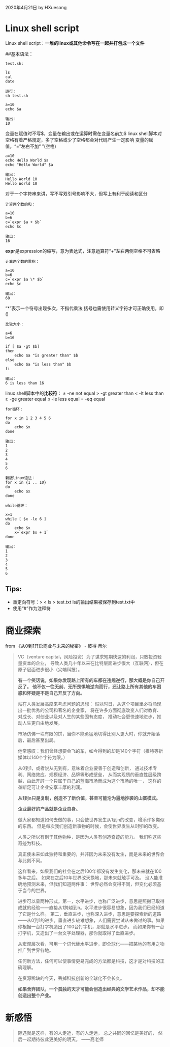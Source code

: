 2020年4月21日
by HXuesong



# Linux shell script
Linux shell script：**一堆的linux或其他命令写在一起并打包成一个文件**



##基本语法：

```shell
test.sh:

ls
cal
date

运行：
sh test.sh
```
```shell
a=10
echo $a

输出：
10
```
变量在赋值时不写\$，变量在输出或在运算时需在变量名前加\$
linux shell脚本对空格有着严格规定，多了空格或少了空格都会对代码产生一定影响
变量的赋值，“=”左右不加“ ”(空格)

```shell
a=10
echo Hello World $a
echo "Hello World" $a

输出：
Hello World 10
Hello World 10
```
对于一个字符串来讲，写不写双引号影响不大，但写上有利于阅读和区分
```shell
计算两个数的和：

a=10
b=6
c=`expr $a + $b`
echo $c

输出：
16
```
**expr**是expression的缩写，意为表达式，注意运算符“+”左右两侧空格不可省略
```shell
计算两个数的乘积：

a=10
b=6
c=`expr $a \* $b`
echo $c

输出：
60
```
“\*”表示一个符号出现多次，不指代乘法
括号也需使用转义字符才可正确使用，即\(\)

```shell
比较大小：

a=6
b=16

if [ $a -gt $b]
then
    echo $a "is greater than" $b
else
    echo $a "is less than" $b
fi

输出：
6 is less than 16
```
linux shell脚本中的**比较符**：
≠    -ne    not equal
\>  -gt   greater than
<    -lt   less than
≥    -ge    greater equal
≤    -le    less equal
=    -eq    equal
```shell
for循环：

for x in 1 2 3 4 5 6
do
    echo $x
done

输出：
1
2
3
4
5
6

新版linux语法：
for x in {1 .. 10}
do
    echo $x
done
```
```shell
while循环：

x=1
while [ $x -le 6 ]
do
    echo $x
    x=`expr $x + 1`
done

输出：
1
2
3
4
5
6
```




## Tips:
- 重定向符号：>    <
ls > test.txt   ls的输出结果被保存到test.txt中
- 使用“#”作为注释符



# 商业探索
from 《从0到1开启商业与未来的秘密》 - 彼得·蒂尔
> VC（venture capital，风险投资）为了谋求短期快速的利润，只敢投资轻量资本的企业，
> 导致人类几十年以来在比特层面进步很大（互联网），但在原子层面进步很小（尖端科技）。
> 
>
>
> **有一个笑话说，如果你发现路上所有的车都在违规逆行，那大概是你自己开反了。
> 他不仅一往无前、无所畏惧地逆向而行，还让路上所有其他的车困惑和怀疑是不是自己开反了方向。**
> 
>
>
> 站在人类发展高度来考虑问题的思想：
> 假以时日，从这个项目里必将涌现出一批优秀的公司和著名的企业家，
> 将在许多方面彻底改变人们对教育、对成长、对创业以及对人生的某些固有态度，
> 推动社会更快速地进步，推动人生更自由地发展。
> 
>
>
> 市场仿佛一块有限的饼，当你不能勇猛地切得比别人更大时，你就开始落后，最后甚至出局。
> 
>
>
>他常感叹：我们曾经想要会飞的车，如今得到的却是140个字符（推特等新媒体以140个字符为限。）
>
>
>
> 从0到1，或者说从无到有，意味着企业要善于创造和创新，
> 通过技术专利、网络效应、规模经济、品牌等形成壁垒，
> 从而实现质的垂直性层级跨越，由此开辟一个只属于自己的蓝海市场而成为这个市场的唯一，
> 这样的垄断足可让企业安享丰厚的利润。
> 
>
>
> **从1到n只是复制，创造不了新价值，甚至可能沦为遍地抄袭的山寨模式。**
> 
>
>
> **企业最好的产品就是企业自身。**
> 
>
>
> 做大家都知道如何去做的事，只会使世界发生从1到n的改变，增添许多类似的东西。
> 但是每次我们创造新事物的时候，会使世界发生从0到1的改变。
> 
>
>
> 人类之所以有别于其他物种，是因为人类有创造奇迹的能力。
> 我们称这些奇迹为科技。
> 
>
>
> 真正使未来如此独特和重要的，并非因为未来没有发生，而是未来的世界会与此刻不同。
> 
>
>
> 这样看来，如果我们的社会在之后100年都没有发生变化，那未来就在100多年之后。
> 如果在之后10年世界改天换地，那未来就触手可及。
> 没人能准确地预测未来，但我们知道两件事：
> 世界必然会变得不同，但变化必须基于当今的世界。
> 
>
>
> 进步可以呈两种形式。第一，水平进步，也称广泛进步，意思是照搬已取得成就的经验——直接从1跨越到n。水平进步很容易想象，因为我们已经知道了它是什么样。
> 第二，垂直进步，也称深入进步，意思是要探索新的道路——从0到1的进步。垂直进步较难想象，人们需要尝试从未做过的事。如果你根据一台打字机造出了100台打字机，那就是水平进步。
> 而如果你有一台打字机，又造出了一台文字处理器，那你就取得了垂直进步。
> 
>
>
> 从宏观层次看，可用一个词代替水平进步，即全球化——把某地的有用之物推广到世界各地。
> 
>
>
> 任何新方法，任何可以使事情更易完成的方法都是科技，这才是对科技的正确理解。
> 
>
>
> 在资源稀缺的今天，丢掉科技创新的全球化不会长久。
> 
>
>
> **如果舍弃团队，一个孤独的天才可能会创造出经典的文学艺术作品，却不能创造出整个产业。**
> 



# 新感悟
> 际遇就是这样，有的人走近，有的人走远，
> 总之共同的回忆是美好的，
> 然后一起期待彼此更美好的明天。                                                                         ——高老师